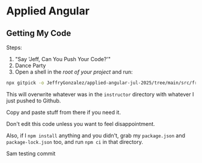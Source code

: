 # Applied Angular

## Getting My Code

Steps:

1. "Say 'Jeff, Can You Push Your Code?'"
2. Dance Party
3. Open a shell in the _root of your project_ and run:

```sh
npx gitpick -o JeffryGonzalez/applied-angular-jul-2025/tree/main/src/frontend instructor
```

This will overwrite whatever was in the `instructor` directory with whatever I just pushed to Github.

Copy and paste stuff from there if you need it.

Don't edit this code unless you want to feel disappointment.

Also, if I `npm install` anything and you didn't, grab my `package.json` and `package-lock.json` too, and run `npm ci` in that directory.

Sam testing commit